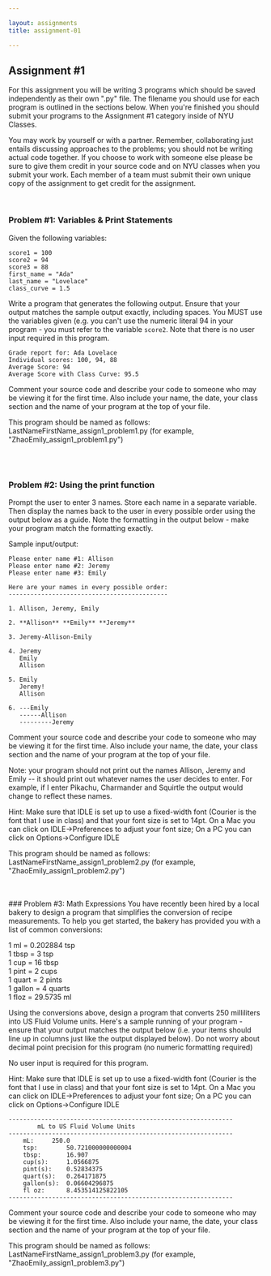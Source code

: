 ```yaml
---

layout: assignments
title: assignment-01

---
```


## Assignment #1
For this assignment you will be writing 3 programs which should be saved independently as their own ".py" file. The filename you should use for each program is outlined in the sections below. When you're finished you should submit your programs to the Assignment #1 category inside of NYU Classes.

You may work by yourself or with a partner. Remember, collaborating just entails discussing approaches to the problems; you should not be writing actual code together. If you choose to work with someone else please be sure to give them credit in your source code and on NYU classes when you submit your work.  Each member of a team must submit their own unique copy of the assignment to get credit for the assignment.

<div class="section-break"><br></div>

### Problem #1: Variables & Print Statements
Given the following variables:

```
score1 = 100
score2 = 94
score3 = 88
first_name = "Ada"
last_name = "Lovelace"
class_curve = 1.5
```

Write a program that generates the following output. Ensure that your output matches the sample output exactly, including spaces. You MUST use the variables given (e.g. you can't use the numeric literal 94 in your program - you must refer to the variable `score2`. Note that there is no user input required in this program.

```
Grade report for: Ada Lovelace
Individual scores: 100, 94, 88
Average Score: 94
Average Score with Class Curve: 95.5
``` 

Comment your source code and describe your code to someone who may be viewing it for the first time. Also include your name, the date, your class section and the name of your program at the top of your file.

This program should be named as follows:
LastNameFirstName_assign1_problem1.py (for example, "ZhaoEmily_assign1_problem1.py")

<div class="section-break"><br><br></div>

### Problem #2: Using the print function
Prompt the user to enter 3 names. Store each name in a separate variable. Then display the names back to the user in every possible order using the output below as a guide. Note the formatting in the output below - make your program match the formatting exactly. 

Sample input/output:

```
Please enter name #1: Allison
Please enter name #2: Jeremy
Please enter name #3: Emily

Here are your names in every possible order:
--------------------------------------------

1. Allison, Jeremy, Emily

2. **Allison** **Emily** **Jeremy**

3. Jeremy-Allison-Emily

4. Jeremy
   Emily
   Allison

5. Emily
   Jeremy!
   Allison

6. ---Emily
   ------Allison
   ---------Jeremy
```

Comment your source code and describe your code to someone who may be viewing it for the first time. Also include your name, the date, your class section and the name of your program at the top of your file.

Note: your program should not print out the names Allison, Jeremy and Emily -- it should print out whatever names the user decides to enter. For example, if I enter Pikachu, Charmander and Squirtle the output would change to reflect these names.

Hint: Make sure that IDLE is set up to use a fixed-width font (Courier is the font that I use in class) and that your font size is set to 14pt. On a Mac you can click on IDLE->Preferences to adjust your font size; On a PC you can click on Options->Configure IDLE

This program should be named as follows:
LastNameFirstName_assign1_problem2.py (for example, "ZhaoEmily_assign1_problem2.py")

<div class="section-break"><br><br></div>
### Problem #3: Math Expressions
You have recently been hired by a local bakery to design a program that simplifies the conversion of recipe measurements. To help you get started, the bakery has provided you with a list of common conversions:

1 ml = 0.202884 tsp   
1 tbsp = 3 tsp  
1 cup = 16 tbsp  
1 pint = 2 cups  
1 quart = 2 pints  
1 gallon = 4 quarts  
1 floz = 29.5735 ml  

Using the conversions above, design a program that converts 250 milliliters into US Fluid Volume units. Here's a sample running of your program - ensure that your output matches the output below (i.e. your items should line up in columns just like the output displayed below). Do not worry about decimal point precision for this program (no numeric formatting required)

No user input is required for this program.

Hint: Make sure that IDLE is set up to use a fixed-width font (Courier is the font that I use in class) and that your font size is set to 14pt. On a Mac you can click on IDLE->Preferences to adjust your font size; On a PC you can click on Options->Configure IDLE

```
--------------------------------------------------------------
		mL to US Fluid Volume Units
--------------------------------------------------------------
	mL:		250.0
	tsp:		50.721000000000004
	tbsp:		16.907
	cup(s):		1.0566875
	pint(s):	0.52834375
	quart(s):	0.264171875
	gallon(s):	0.06604296875
	fl oz:		8.453514125822105
--------------------------------------------------------------
```

Comment your source code and describe your code to someone who may be viewing it for the first time. Also include your name, the date, your class section and the name of your program at the top of your file.

This program should be named as follows:
LastNameFirstName_assign1_problem3.py (for example, "ZhaoEmily_assign1_problem3.py")